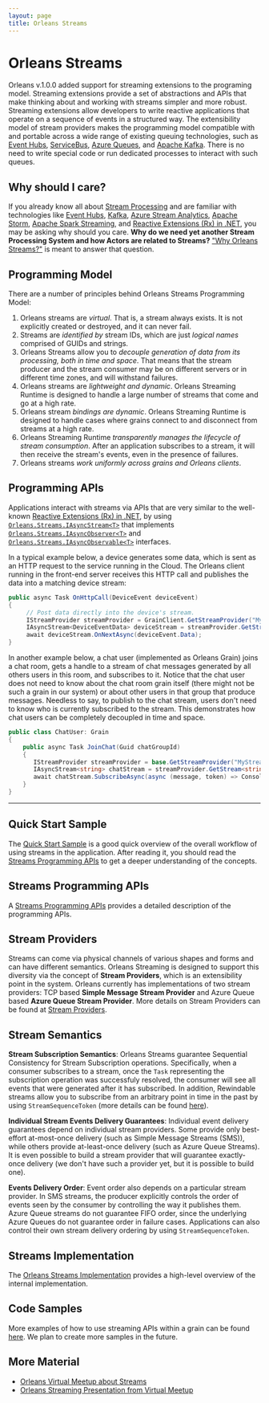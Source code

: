 ```yaml
---
layout: page
title: Orleans Streams
---
```


# Orleans Streams

Orleans v.1.0.0 added support for streaming extensions to the programing model. Streaming extensions provide a set of abstractions and APIs that make thinking about and working with streams simpler and more robust. Streaming extensions allow developers to write reactive applications that operate on a sequence of events in a structured way. The extensibility model of stream providers makes the programming model compatible with and portable across a wide range of existing queuing technologies, such as [Event Hubs](http://azure.microsoft.com/en-us/services/event-hubs/), [ServiceBus](http://azure.microsoft.com/en-us/services/service-bus/), [Azure Queues](http://azure.microsoft.com/en-us/documentation/articles/storage-dotnet-how-to-use-queues/), and [Apache Kafka](http://kafka.apache.org/). There is no need to write special code or run dedicated processes to interact with such queues.

## Why should I care?

If you already know all about [Stream Processing](https://confluentinc.wordpress.com/2015/01/29/making-sense-of-stream-processing/) and are familiar with technologies like [Event Hubs](http://azure.microsoft.com/en-us/services/event-hubs/), [Kafka](http://kafka.apache.org/), [Azure Stream Analytics](http://azure.microsoft.com/en-us/services/stream-analytics/), [Apache Storm](https://storm.apache.org/), [Apache Spark Streaming](https://spark.apache.org/streaming/), and [Reactive Extensions (Rx) in .NET](https://msdn.microsoft.com/en-us/data/gg577609.aspx), you may be asking why should you care. **Why do we need yet another Stream Processing System and how Actors are related to Streams?** ["Why Orleans Streams?"](streams_why.md) is meant to answer that question.


## Programming Model

There are a number of principles behind Orleans Streams Programming Model:

1. Orleans streams are *virtual*. That is, a stream always exists. It is not explicitly created or destroyed, and it can never fail.
2. Streams are *identified by* stream IDs, which are just *logical names* comprised of GUIDs and strings.
3. Orleans Streams allow you to *decouple generation of data from its processing, both in time and space*. That means that the stream producer and the stream consumer may be on different servers or in different time zones, and will withstand failures.
3. Orleans streams are *lightweight and dynamic*. Orleans Streaming Runtime is designed to handle a large number of streams that come and go at a high rate.
4. Orleans stream *bindings are dynamic*. Orleans Streaming Runtime is designed to handle cases where grains connect to and disconnect from streams at a high rate.
5. Orleans Streaming Runtime *transparently manages the lifecycle of stream consumption*. After an application subscribes to a stream, it will then receive the stream's events, even in the presence of failures.
6. Orleans streams *work uniformly across grains and Orleans clients*.


## Programming APIs

Applications interact with streams via APIs that are very similar to the well-known [Reactive Extensions (Rx) in .NET](https://msdn.microsoft.com/en-us/data/gg577609.aspx), by using [`Orleans.Streams.IAsyncStream<T>`](https://github.com/dotnet/orleans/blob/master/src/Orleans.Core.Abstractions/Streams/Core/IAsyncStream.cs) that implements  
[`Orleans.Streams.IAsyncObserver<T>`](https://github.com/dotnet/orleans/blob/master/src/Orleans.Core.Abstractions/Streams/Core/IAsyncObserver.cs) and
[`Orleans.Streams.IAsyncObservable<T>`](https://github.com/dotnet/orleans/blob/master/src/Orleans.Core.Abstractions/Streams/Core/IAsyncObservable.cs) interfaces.

In a typical example below, a device generates some data, which is sent as an HTTP request to the service running in the Cloud. The Orleans client running in the front-end server receives this HTTP call and publishes the data into a matching device stream:

``` csharp
public async Task OnHttpCall(DeviceEvent deviceEvent)
{
     // Post data directly into the device's stream.
     IStreamProvider streamProvider = GrainClient.GetStreamProvider("MyStreamProvider");
     IAsyncStream<DeviceEventData> deviceStream = streamProvider.GetStream<DeviceEventData>(deviceEvent.DeviceId, "MyNamespace");
     await deviceStream.OnNextAsync(deviceEvent.Data);
}
```

In another example below, a chat user (implemented as Orleans Grain) joins a chat room, gets a handle to a stream of chat messages generated by all others users in this room, and subscribes to it. Notice that the chat user does not need to know about the chat room grain itself (there might not be such a grain in our system) or about other users in that group that produce messages. Needless to say, to publish to the chat stream, users don't need to know who is currently subscribed to the stream. This demonstrates how chat users can be completely decoupled in time and space.

``` csharp
public class ChatUser: Grain
{
    public async Task JoinChat(Guid chatGroupId)
    {
       IStreamProvider streamProvider = base.GetStreamProvider("MyStreamProvider");
       IAsyncStream<string> chatStream = streamProvider.GetStream<string>(chatGroupId, "MyNamespace");
       await chatStream.SubscribeAsync(async (message, token) => Console.WriteLine(message))
    }
}
```

-----------------------------------

## Quick Start Sample

The [Quick Start Sample](streams_quick_start.md) is a good quick overview of the overall workflow of using streams in the application.
After reading it, you should read the [Streams Programming APIs](streams_programming_APIs.md) to get a deeper understanding of the concepts.

## Streams Programming APIs

A [Streams Programming APIs](streams_programming_APIs.md) provides a detailed description of the programming APIs.

## Stream Providers

Streams can come via physical channels of various shapes and forms and can have different semantics. Orleans Streaming is designed to support this diversity via the concept of **Stream Providers**, which is an extensibility point in the system. Orleans currently has implementations of two stream providers: TCP based **Simple Message Stream Provider** and Azure Queue based **Azure Queue Stream Provider**.
More details on Stream Providers can be found at [Stream Providers](stream_providers.md).


## Stream Semantics

**Stream Subscription Semantics**:
Orleans Streams guarantee Sequential Consistency for Stream Subscription operations. Specifically, when a consumer subscribes to a stream, once the `Task` representing the subscription operation was successfuly resolved, the consumer will see all events that were generated after it has subscribed. In addition, Rewindable streams allow you to subscribe from an arbitrary point in time in the past by using `StreamSequenceToken` (more details can be found [here](stream_providers.md)).

**Individual Stream Events Delivery Guarantees**:
Individual event delivery guarantees depend on individual stream providers. Some provide only best-effort at-most-once delivery (such as Simple Message Streams (SMS)), while others provide at-least-once delivery (such as Azure Queue Streams). It is even possible to build a stream provider that will guarantee exactly-once delivery (we don't have such a provider yet, but it is possible to build one).

**Events Delivery Order**:
Event order also depends on a particular stream provider. In SMS streams, the producer explicitly controls the order of events seen by the consumer by controlling the way it publishes them. Azure Queue streams do not guarantee FIFO order, since the underlying Azure Queues do not guarantee order in failure cases. Applications can also control their own stream delivery ordering by using `StreamSequenceToken`.

## Streams Implementation

The [Orleans Streams Implementation](~/docs/implementation/streams_implementation/index.md) provides a high-level overview of the internal implementation.

## Code Samples

More examples of how to use streaming APIs within a grain can be found [here](https://github.com/dotnet/orleans/blob/master/test/Grains/TestGrains/SampleStreamingGrain.cs). We plan to create more samples in the future.


## More Material

* [Orleans Virtual Meetup about Streams](https://www.youtube.com/watch?v=eSepBlfY554)
* [Orleans Streaming Presentation from Virtual Meetup](~/docs/resources/presentations/Orleans%20Streaming%20-%20Virtual%20meetup%20-%205-22-2015.pptx)
